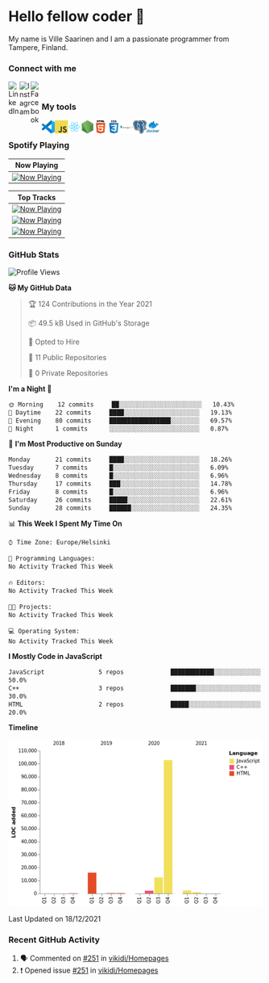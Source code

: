 # Hello fellow coder 👋
My name is Ville Saarinen and I am a passionate programmer from Tampere, Finland.

### Connect with me
[<img align="left" alt="LinkedIn" width="22px" src="https://cdn.jsdelivr.net/npm/simple-icons@v4/icons/linkedin.svg" />][linkedin]

[<img align="left" alt="Instagram" width="22px" src="https://cdn.jsdelivr.net/npm/simple-icons@v4/icons/instagram.svg" />][instagram]

[<img align="left" alt="Facebook" width="22px" src="https://cdn.jsdelivr.net/npm/simple-icons@v4/icons/facebook.svg" />][facebook]

<br />

### My tools
[<img align="left" alt="Visual Studio Code" width="26px" src="https://raw.githubusercontent.com/github/explore/80688e429a7d4ef2fca1e82350fe8e3517d3494d/topics/visual-studio-code/visual-studio-code.png" />][vscode]

[<img align="left" alt="Javascript" width="26px" src="https://raw.githubusercontent.com/github/explore/80688e429a7d4ef2fca1e82350fe8e3517d3494d/topics/javascript/javascript.png" />][javascript]

[<img align="left" alt="ReactJS" width="26px" src="https://raw.githubusercontent.com/github/explore/80688e429a7d4ef2fca1e82350fe8e3517d3494d/topics/react/react.png" />][react]

[<img align="left" alt="NodeJS" width="26px" src="https://raw.githubusercontent.com/github/explore/80688e429a7d4ef2fca1e82350fe8e3517d3494d/topics/nodejs/nodejs.png" />][nodejs]

[<img align="left" alt="HTML" width="26px" src="https://raw.githubusercontent.com/github/explore/80688e429a7d4ef2fca1e82350fe8e3517d3494d/topics/html/html.png" />][html]

[<img align="left" alt="CSS" width="26px" src="https://raw.githubusercontent.com/github/explore/80688e429a7d4ef2fca1e82350fe8e3517d3494d/topics/css/css.png" />][css]

[<img align="left" alt="MongoDB" width="26px" src="https://raw.githubusercontent.com/github/explore/80688e429a7d4ef2fca1e82350fe8e3517d3494d/topics/mongodb/mongodb.png" />][mongodb]

[<img align="left" alt="PostgreSQL" width="26px" src="https://raw.githubusercontent.com/github/explore/80688e429a7d4ef2fca1e82350fe8e3517d3494d/topics/postgresql/postgresql.png" />][postgresql]

[<img align="left" alt="Docker" width="26px" src="https://raw.githubusercontent.com/github/explore/80688e429a7d4ef2fca1e82350fe8e3517d3494d/topics/docker/docker.png" />][docker]

<br />

### Spotify Playing

| Now Playing                                                                                                                    |
| ------------------------------------------------------------------------------------------------------------------------------ |
| <a href="https://natemoo-re-fszw9qq8k.vercel.app/now-playing?open"><img src="https://natemoo-re-fszw9qq8k.vercel.app/now-playing" width="540" height="64" alt="Now Playing"></a> |


<table>
  <thead>
    <tr>
      <th>Top Tracks</th>
    </tr>
  </thead>
  <tbody>
    <tr>
      <td><a href="https://natemoo-re-fszw9qq8k.vercel.app/top-tracks?i=1&open"><img src="https://natemoo-re-fszw9qq8k.vercel.app/top-tracks?i=1" width="540" height="64" alt="Now Playing"></a></td>
    </tr>
    <tr></tr> <!-- hide gray row -->
    <tr>
      <td><a href="https://natemoo-re-fszw9qq8k.vercel.app/top-tracks?i=2&open"><img src="https://natemoo-re-fszw9qq8k.vercel.app/top-tracks?i=2" width="540" height="64" alt="Now Playing"></a></td>
    </tr>
    <tr></tr> <!-- hide gray row -->
    <tr>
      <td><a href="https://natemoo-re-fszw9qq8k.vercel.app/top-tracks?i=3&open"><img src="https://natemoo-re-fszw9qq8k.vercel.app/top-tracks?i=3" width="540" height="64" alt="Now Playing"></a></td>
    </tr>
  </tbody>
</table>

### GitHub Stats

<!--START_SECTION:waka-->
![Profile Views](http://img.shields.io/badge/Profile%20Views-0-blue)

**🐱 My GitHub Data** 

> 🏆 124 Contributions in the Year 2021
 > 
> 📦 49.5 kB Used in GitHub's Storage 
 > 
> 💼 Opted to Hire
 > 
> 📜 11 Public Repositories 
 > 
> 🔑 0 Private Repositories  
 > 
**I'm a Night 🦉** 

```text
🌞 Morning    12 commits     ██░░░░░░░░░░░░░░░░░░░░░░░   10.43% 
🌆 Daytime    22 commits     ████░░░░░░░░░░░░░░░░░░░░░   19.13% 
🌃 Evening    80 commits     █████████████████░░░░░░░░   69.57% 
🌙 Night      1 commits      ░░░░░░░░░░░░░░░░░░░░░░░░░   0.87%

```
📅 **I'm Most Productive on Sunday** 

```text
Monday       21 commits     ████░░░░░░░░░░░░░░░░░░░░░   18.26% 
Tuesday      7 commits      █░░░░░░░░░░░░░░░░░░░░░░░░   6.09% 
Wednesday    8 commits      █░░░░░░░░░░░░░░░░░░░░░░░░   6.96% 
Thursday     17 commits     ███░░░░░░░░░░░░░░░░░░░░░░   14.78% 
Friday       8 commits      █░░░░░░░░░░░░░░░░░░░░░░░░   6.96% 
Saturday     26 commits     █████░░░░░░░░░░░░░░░░░░░░   22.61% 
Sunday       28 commits     ██████░░░░░░░░░░░░░░░░░░░   24.35%

```


📊 **This Week I Spent My Time On** 

```text
⌚︎ Time Zone: Europe/Helsinki

💬 Programming Languages: 
No Activity Tracked This Week

🔥 Editors: 
No Activity Tracked This Week

🐱‍💻 Projects: 
No Activity Tracked This Week

💻 Operating System: 
No Activity Tracked This Week

```

**I Mostly Code in JavaScript** 

```text
JavaScript               5 repos             ████████████░░░░░░░░░░░░░   50.0% 
C++                      3 repos             ███████░░░░░░░░░░░░░░░░░░   30.0% 
HTML                     2 repos             █████░░░░░░░░░░░░░░░░░░░░   20.0%

```


**Timeline**

![Chart not found](https://raw.githubusercontent.com/vikidi/vikidi/main/charts/bar_graph.png) 


 Last Updated on 18/12/2021
<!--END_SECTION:waka-->

### Recent GitHub Activity

<!--START_SECTION:activity-->
1. 🗣 Commented on [#251](https://github.com/vikidi/Homepages/issues/251) in [vikidi/Homepages](https://github.com/vikidi/Homepages)
2. ❗️ Opened issue [#251](https://github.com/vikidi/Homepages/issues/251) in [vikidi/Homepages](https://github.com/vikidi/Homepages)
<!--END_SECTION:activity-->

[facebook]: https://www.facebook.com/ville.saarinen.9
[instagram]: https://www.instagram.com/vikidii/
[linkedin]: https://www.linkedin.com/in/ville-saarinen/

[vscode]: https://code.visualstudio.com/
[javascript]: https://developer.mozilla.org/en-US/docs/Web/JavaScript
[react]: https://reactjs.org/
[nodejs]: https://nodejs.org/en/
[html]: https://developer.mozilla.org/en-US/docs/Web/HTML
[css]: https://developer.mozilla.org/en-US/docs/Web/CSS
[mongodb]: https://www.mongodb.com/
[postgresql]: https://www.postgresql.org/
[docker]: https://www.docker.com/
